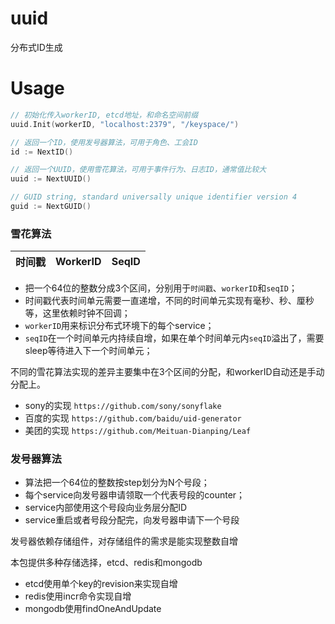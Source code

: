 # uuid

分布式ID生成


# Usage

```go
// 初始化传入workerID, etcd地址，和命名空间前缀
uuid.Init(workerID, "localhost:2379", "/keyspace/")

// 返回一个ID，使用发号器算法，可用于角色、工会ID
id := NextID()

// 返回一个UUID，使用雪花算法，可用于事件行为、日志ID，通常值比较大
uuid := NextUUID()

// GUID string, standard universally unique identifier version 4
guid := NextGUID()

```

### 雪花算法

  时间戳 | WorkerID | SeqID
--------|--------|-------

* 把一个64位的整数分成3个区间，分别用于`时间戳`、`workerID`和`seqID`；
* 时间戳代表时间单元需要一直递增，不同的时间单元实现有毫秒、秒、厘秒等，这里依赖时钟不回调；
* `workerID`用来标识分布式环境下的每个service；
* `seqID`在一个时间单元内持续自增，如果在单个时间单元内`seqID`溢出了，需要sleep等待进入下一个时间单元；

不同的雪花算法实现的差异主要集中在3个区间的分配，和workerID自动还是手动分配上。

* sony的实现 `https://github.com/sony/sonyflake`
* 百度的实现 `https://github.com/baidu/uid-generator`
* 美团的实现 `https://github.com/Meituan-Dianping/Leaf`

### 发号器算法

* 算法把一个64位的整数按step划分为N个号段；
* 每个service向发号器申请领取一个代表号段的counter；
* service内部使用这个号段向业务层分配ID
* service重启或者号段分配完，向发号器申请下一个号段

发号器依赖存储组件，对存储组件的需求是能实现整数自增

本包提供多种存储选择，etcd、redis和mongodb

* etcd使用单个key的revision来实现自增
* redis使用incr命令实现自增
* mongodb使用findOneAndUpdate

